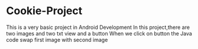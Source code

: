 # Cookie-Project
This is a very basic project in Android Development
In this project,there are two images and two txt view and a button
When we click on button the Java code swap first image with second image

